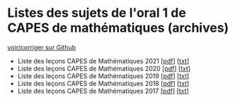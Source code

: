 # Listes des sujets de l'oral 1 de CAPES de mathématiques (archives)

[voir/corriger sur Github](https://github.com/ktzanev/O1CapesMath)

- Liste des leçons CAPES de Mathématiques 2021 [[pdf](Lecons_O1CapesMath_2021.pdf)] [[txt](Lecons_O1CapesMath_2020.txt)]
- Liste des leçons CAPES de Mathématiques 2020 [[pdf](Lecons_O1CapesMath_2020.pdf)] [[txt](Lecons_O1CapesMath_2019.txt)]
- Liste des leçons CAPES de Mathématiques 2019 [[pdf](Lecons_O1CapesMath_2019.pdf)] [[txt](Lecons_O1CapesMath_2018.txt)]
- Liste des leçons CAPES de Mathématiques 2018 [[pdf](Lecons_O1CapesMath_2018.pdf)] [[txt](Lecons_O1CapesMath_2017.txt)]
- Liste des leçons CAPES de Mathématiques 2017 [[pdf](Lecons_O1CapesMath_2017.pdf)] [[txt](Lecons_O1CapesMath_2021.txt)]

